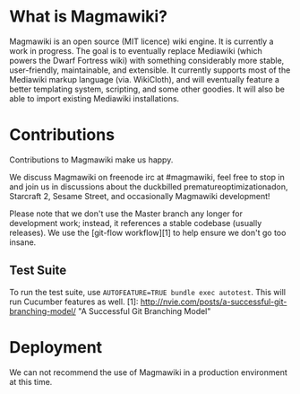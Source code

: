 What is Magmawiki?
==================

Magmawiki is an open source (MIT licence) wiki engine.  It is currently a work in progress.  The goal is to eventually replace Mediawiki (which powers the Dwarf Fortress wiki) with something considerably more stable, user-friendly, maintainable, and extensible. It currently supports most of the Mediawiki markup language (via. WikiCloth), and will eventually feature a better templating system, scripting, and some other goodies. It will also be able to import existing Mediawiki installations.

Contributions
=============

Contributions to Magmawiki make us happy.

We discuss Magmawiki on freenode irc at #magmawiki, feel free to stop in and join us in discussions about the duckbilled prematureoptimizationadon, Starcraft 2, Sesame Street, and occasionally Magmawiki development!

Please note that we don't use the Master branch any longer for development work; instead, it references a stable codebase (usually releases).  We use the [git-flow workflow][1] to help ensure we don't go too insane.

Test Suite
----------

To run the test suite, use `AUTOFEATURE=TRUE bundle exec autotest`.  This will run Cucumber features as well.
[1]: http://nvie.com/posts/a-successful-git-branching-model/ "A Successful Git Branching Model"

Deployment
==========

We can not recommend the use of Magmawiki in a production environment at this time.